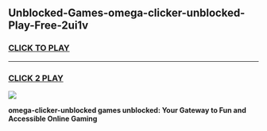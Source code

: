 
## Unblocked-Games-omega-clicker-unblocked-Play-Free-2ui1v
<h3>
<a href="https://premium76.site?title=omega-clicker-unblocked&ref=19M">CLICK TO PLAY</a></h3>
<hr>

<h3>
<a href="https://premium76.site?title=omega-clicker-unblocked&ref=19M">CLICK 2 PLAY</a>
  
</h3>

<a href="https://premium76.site?title=omega-clicker-unblocked&ref=19M"><img src="https://clearcache.store/games.png"></a>


**omega-clicker-unblocked games unblocked: Your Gateway to Fun and Accessible Online Gaming**
